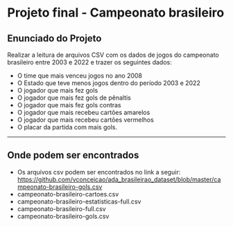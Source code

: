 # Projeto final - Campeonato brasileiro
## Enunciado do Projeto
Realizar a leitura de arquivos CSV com os dados de jogos do campeonato brasileiro entre 2003 e 2022 e trazer os seguintes dados:

- O time que mais venceu jogos no ano 2008
- O Estado que teve menos jogos dentro do período 2003 e 2022
- O jogador que mais fez gols
- O jogador que mais fez gols de pênaltis
- O jogador que mais fez gols contras
- O jogador que mais recebeu cartões amarelos
- O jogador que mais recebeu cartões vermelhos
- O placar da partida com mais gols.

---
## Onde podem ser encontrados
- Os arquivos csv podem ser encontrados no link a seguir: https://github.com/vconceicao/ada_brasileirao_dataset/blob/master/campeonato-brasileiro-gols.csv
- campeonato-brasileiro-cartoes.csv
- campeonato-brasileiro-estatisticas-full.csv
- campeonato-brasileiro-full.csv
- campeonato-brasileiro-gols.csv
